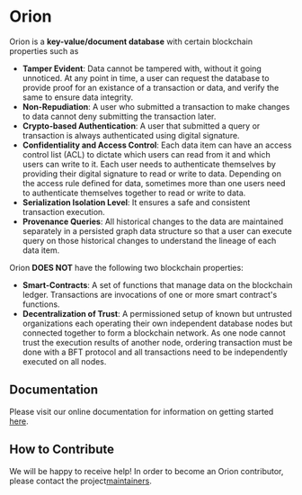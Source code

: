# Orion
Orion is a **key-value/document database** with certain blockchain properties such as

  - **Tamper Evident**: Data cannot be tampered with, without it going unnoticed. At any point in time, a user can request the database to provide proof for an existance of a transaction or data, and verify the same to ensure data integrity.
  - **Non-Repudiation**: A user who submitted a transaction to make changes to data cannot deny submitting the transaction later.
  - **Crypto-based Authentication**: A user that submitted a query or transaction is always authenticated using digital signature.
  - **Confidentiality and Access Control**: Each data item can have an access control list (ACL) to dictate which users can read from it and which users can write to it. Each user needs to authenticate themselves by providing their digital signature to read or write to data. Depending on the access rule defined for data, sometimes more than one users need to authenticate themselves together to read or write to data.
  - **Serialization Isolation Level**: It ensures a safe and consistent transaction execution.
  - **Provenance Queries**: All historical changes to the data are maintained separately in a persisted graph data structure so that a user can execute query on those historical changes to understand the lineage of each data item.

Orion **DOES NOT** have the following two blockchain properties:

  - **Smart-Contracts**: A set of functions that manage data on the blockchain ledger. Transactions are invocations of one or more smart contract's functions.
  - **Decentralization of Trust**: A permissioned setup of known but untrusted organizations each operating their own independent database nodes but connected together to form a blockchain network. As one node cannot trust the execution results of another node, ordering transaction must be done with a BFT protocol
  and all transactions need to be independently executed on all nodes.
  
## Documentation 
Please visit our online documentation for information on getting started [here](http://labs.hyperledger.org/orion-server/docs/introduction/).

## How to Contribute
We will be happy to receive help! In order to become an Orion contributor, please contact the project[maintainers](MAINTAINERS.md).
